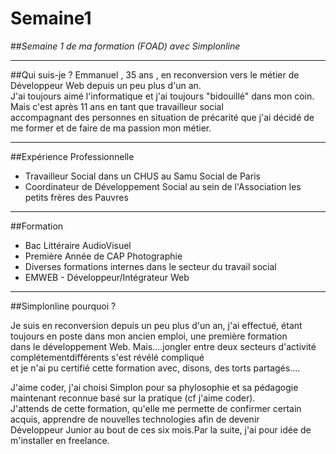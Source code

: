 # Semaine1

##_Semaine 1 de ma formation (FOAD) avec Simplonline_

--------------------------------------------------------------------------------

##Qui suis-je ?
Emmanuel , 35 ans , en reconversion vers le métier de Développeur Web depuis 
un peu plus d'un an.<br>J'ai toujours aimé l'informatique et j'ai toujours
"bidouillé" dans mon coin. Mais c'est après 11 ans en tant que travailleur 
social <br>accompagnant des personnes en situation de précarité que j'ai décidé 
de me former et de faire de ma passion mon métier.

--------------------------------------------------------------------------------

##Expérience Professionnelle

   * Travailleur Social dans un CHUS au Samu Social de Paris
   * Coordinateur de Développement Social au sein de 
     l'Association les petits frères des Pauvres
   
--------------------------------------------------------------------------------

##Formation

   * Bac Littéraire AudioVisuel
   * Première Année de CAP Photographie
   * Diverses formations internes dans le secteur du travail social
   * EMWEB - Développeur/Intégrateur Web
--------------------------------------------------------------------------------

##Simplonline pourquoi ?

Je suis en reconversion depuis un peu plus d'un an, j'ai effectué, étant toujours en poste 
dans mon ancien emploi,  une première formation   
dans le développement Web. Mais....jongler entre deux secteurs d'activité complétementdifférents s'est révélé compliqué     
et je n'ai pu certifié cette formation avec, disons, des torts partagés....

J'aime coder, j'ai choisi Simplon pour sa phylosophie et sa pédagogie maintenant 
reconnue basé sur la pratique  (cf j'aime coder).<br> J'attends de cette formation,
qu'elle me permette de confirmer certain acquis, apprendre de nouvelles technologies
afin de devenir<br> Développeur Junior au bout de ces six mois.Par la suite,
j'ai pour idée de m'installer en freelance.






